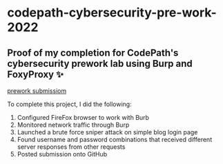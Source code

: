 # codepath-cybersecurity-pre-work-2022
## Proof of my completion for CodePath's cybersecurity prework lab using Burp and FoxyProxy :sparkles:

[prework submissiom](https://github.com/Marvinesc3/codepath-cybersecurity-pre-work-2022/blob/main/prework_cybersec.png)

To complete this project, I did the following:
1. Configured FireFox browser to work with Burb
2. Monitored network traffic through Burp
3. Launched a brute force sniper attack on simple blog login page
4. Found username and password combinations that received different server responses from other requests
5. Posted submission onto GitHub
